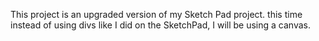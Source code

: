 This project is an upgraded version of my Sketch Pad project. this time instead of using divs like I did on the SketchPad, I will be using a canvas. 